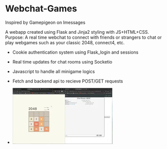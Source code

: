 ﻿# Webchat-Games

Inspired by Gamepigeon on Imessages

A webapp created using Flask and Jinja2 styling with JS+HTML+CSS. <br>
Purpose: A real time webchat to connect with friends or strangers to chat or play webgames such as your classic 2048, connect4, etc. 

- Cookie authentication system using Flask_login and sessions
- Real time updates for chat rooms using Socketio
- Javascript to handle all minigame logics
- Fetch and backend api to recieve POST/GET requests

- [![Watch the video](https://raw.githubusercontent.com/ivanpan0626/Webchat-Games/main/video/WebchatDemoIMG.jpg)](https://youtu.be/PAIZw-Od5Sg)
